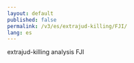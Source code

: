 ```yaml
---
layout: default
published: false
permalink: /v3/es/extrajud-killing/FJI/
lang: es
---
```


extrajud-killing analysis FJI
